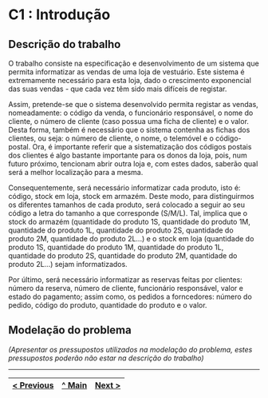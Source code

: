 # C1 : Introdução


## Descrição do trabalho
O trabalho consiste na especificação e desenvolvimento de um sistema que permita informatizar as vendas de uma loja de vestuário. Este sistema é extremamente necessário para esta loja, dado o crescimento exponencial das suas vendas - que cada vez têm sido mais difíceis de registar. 

Assim, pretende-se que o sistema desenvolvido permita registar as vendas, nomeadamente: o código da venda, o funcionário responsável, o nome do cliente, o número de cliente (caso possua uma ficha de cliente) e o valor. Desta forma, também é necessário que o sistema contenha as fichas dos clientes, ou seja: o número de cliente, o nome, o telemóvel e o código-postal. Ora, é importante referir que a sistematização dos códigos postais dos clientes é algo bastante importante para os donos da loja, pois, num futuro próximo, tencionam abrir outra loja e, com estes dados, saberão qual será a melhor localização para a mesma. 

Consequentemente, será necessário informatizar cada produto, isto é: código, stock em loja, stock em armazém. Deste modo, para distinguirmos os diferentes tamanhos de cada produto, será colocado a seguir ao seu código a letra do tamanho a que corresponde (S/M/L). Tal, implica que o stock do armazém (quantidade do produto 1S, quantidade do produto 1M, quantidade do produto 1L, quantidade do produto 2S, quantidade do produto 2M, quantidade do produto 2L...) e o stock em loja (quantidade do produto 1S, quantidade do produto 1M, quantidade do produto 1L, quantidade do produto 2S, quantidade do produto 2M, quantidade do produto 2L...) sejam informatizados.

Por último, será necessário informatizar as reservas feitas por clientes: número da reserva, número de cliente, funcionário responsável, valor e estado do pagamento; assim como, os pedidos a forncedores: número do pedido, código do produto, quantidade do produto e o valor. 

## Modelação do problema

_(Apresentar os pressupostos utilizados na modelação do problema, estes pressupostos poderão não estar na descrição do trabalho)_


---
[< Previous](REI00.md) | [^ Main](https://github.com/exemploTrabalho/reportSIBD/) | [Next >](REI02.md)
:--- | :---: | ---: 
